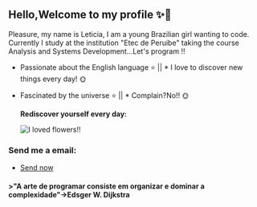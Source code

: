 ## Hello,Welcome to my profile ✨👋

 Pleasure, my name is Leticia, I am a young Brazilian girl wanting to code. Currently I study at the institution "Etec de Peruibe" taking the course Analysis and Systems Development...Let's program !!

* Passionate about the English language ⭐ || * I love to discover new things every day! 🌞 
* Fascinated by the universe ⭐ || * Complain?No!! 🌞

  **Rediscover yourself every day:**

  ![I loved flowers!!](https://image.flaticon.com/icons/png/128/2917/2917257.png)

### Send me a email:

* [Send now](lele.silverio@hotmail.com)

#### **>"A arte de programar consiste em organizar e dominar a complexidade"->Edsger W. Dijkstra**


